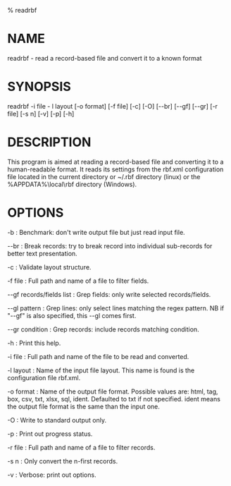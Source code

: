 % readrbf

# NAME
readrbf - read a record-based file and convert it to a known format

# SYNOPSIS
readrbf -i file - l layout [-o format] [-f file] [-c] [-O] [--br] [--gf] [--gr] [-r file] [-s n] [-v] [-p] [-h]

# DESCRIPTION
This program is aimed at reading a record-based file and converting it to
a human-readable format. It reads its settings from the rbf.xml configuration
file located in the current directory or ~/.rbf directory (linux) or
the %APPDATA%\\local\\rbf directory (Windows).

# OPTIONS

-b
: Benchmark: don't write output file but just read input file.

--br
: Break records: try to break record into individual sub-records for better
text presentation.

-c
: Validate layout structure.

-f file
: Full path and name of a file to filter fields.

--gf records/fields list
: Grep fields: only write selected records/fields.

--gl pattern
: Grep lines: only select lines matching the regex pattern. NB if
"--gf" is also specified, this --gl comes first.

--gr condition
: Grep records: include records matching condition.

-h
: Print this help.

-i file
: Full path and name of the file to be read and converted.

-l layout
: Name of the input file layout. This name is found is the
configuration file rbf.xml.

-o format
: Name of the output file format. Possible values are:
html, tag, box, csv, txt, xlsx, sql, ident. Defaulted to txt
if not specified. ident means the output file format is
the same than the input one.

-O
: Write to standard output only.

-p
: Print out progress status.

-r file
: Full path and name of a file to filter records.

-s n
: Only convert the n-first records.

-v
: Verbose: print out options.
